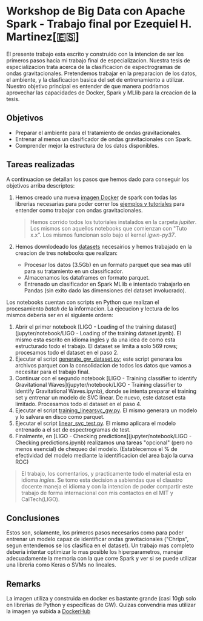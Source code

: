 # Workshop de Big Data con Apache Spark - Trabajo final por Ezequiel H. Martinez[🇪🇸]

El presente trabajo esta escrito y construido con la intencion de ser los primeros pasos hacia mi trabajo final de especializacion. Nuestra tesis de especializacion trata acerca de la clasificacion de espectrogramas de ondas gravitacionales. Pretendemos trabajar en la preparacion de los datos, el ambiente, y la clasficacion basica del set de entrenamiento a utilizar. Nuestro objetivo principal es entender de que manera podriamos aprovechar las capacidades de Docker, Spark y MLlib para la creacion de la tesis.

## Objetivos

* Preparar el ambiente para el tratamiento de ondas gravitacionales.
* Entrenar al menos un clasificador de ondas gravitacionales con Spark.
* Comprender mejor la estructura de los datos disponibles.

## Tareas realizadas

A continuacion se detallan los pasos que hemos dado para conseguir los objetivos arriba descriptos:

1. Hemos creado una nueva [imagen Docker](spark/Dockerfile) de spark con todas las librerias necesarias para poder correr los [ejemplos y tutoriales](jupyter/) para entender como trabajar con ondas gravitacionales. 
    > Hemos corrido todos los tutoriales instalados en la carpeta *jupiter*. Los mismos son aquellos notebooks que comienzan con "Tuto x.x". Los mismos funcionan solo bajo el kernel *igwn-py37*.
2. Hemos downlodeado los [datasets](https://zenodo.org/record/1486046#.XrLYbi-ZMSQ) necesairios y hemos trabajado en la creacion de tres notebooks que realizan:

    * Procesar los datos (3.5Gb) en un formato parquet que sea mas util para su tratamiento en un classificador.
    * Almacenamos los dataframes en formato parquet.
    * Entrenado un clasificador en Spark MLlib e intentado trabajarlo en Pandas (sin exito dado las dimensiones del dataset involucrado).

Los notebooks cuentan con scripts en Python que realizan el procesamiento *batch* de la informacion. La ejecucion y lectura de los mismos deberia ser en el siguiente ordern:

1. Abrir el primer notebook [LIGO - Loading of the training dataset](jupyter/notebook/LIGO - Loading of the training dataset.ipynb). El mismo esta escrito en idioma ingles y da una idea de como esta estructurado todo el trabajo. El dataset se limita a solo 569 rows; procesamos todo el dataset en el paso 2.
2. Ejecutar el script [generate_gw_dataset.py](code/gw/generate_gw_dataset.py); este script generara los archivos parquet con la consolidacion de todos los datos que vamos a necesitar para el trabajo final.
3. Continuar con el segundo notebook [LIGO - Training classifier to identify Gravitational Waves](jupyter/notebook/LIGO - Training classifier to identify Gravitational Waves.ipynb), donde se intenta preparar el training set y entrenar un modelo de SVC linear. De nuevo, este dataset esta limitado. Procesamos todo el dataset en el paso 4.
4. Ejecutar el script [training_linearsvc_gw.py](code/gw/training_linearsvc_gw.py). El mismo generara un modelo y lo salvara en disco como parquet.
5. Ejecutar el script [linear_svc_test.py](code/gw/linearsvc_test.py). El mismo aplicara el modelo entrenado a el set de espectrogramas de test.
6. Finalmente, en [LIGO - Checking predictions](jupyter/notebook/LIGO - Checking predictions.ipynb) realizamos una tareas "opcional" (pero no menos esencial) de chequeo del modelo. (Establecemos el % de efectividad del modelo mediante la identificacion del area bajo la curva ROC)

> El trabajo, los comentarios, y practicamente todo el material esta en idioma *ingles*. Se tomo esta decision a sabiendas que el claustro docente maneja el idioma y con la intencion de poder compartir este trabajo de forma internacional con mis contactos en el MIT y CalTech(LIGO).

## Conclusiones

Estos son, solamente, los primeros pasos necesarios como para poder entrenar un modelo capaz de identificar ondas gravitacionales ("Chrips", segun entendemos se los clasifica en el dataset). Un trabajo mas completo deberia intentar optimizar lo mas posible los hiperparametros, manejar adecuadamente la memoria con la que corre Spark y ver si se puede utilizar una libreria como Keras o SVMs no lineales.

## Remarks
La imagen utiliza y construida en docker es bastante grande (casi 10gb solo en librerias de Python y especificas de GW). Quizas convendria mas utilizar la imagen ya subida a [DockerHub](https://hub.docker.com/repository/docker/hernanemartinez/spark-igwn)


